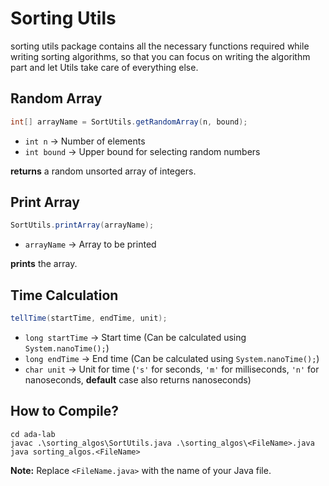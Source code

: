 # Sorting Utils
sorting utils package contains all the necessary functions required while writing sorting algorithms,
so that you can focus on writing the algorithm part and let Utils take care of everything else.

## Random Array
```java
int[] arrayName = SortUtils.getRandomArray(n, bound);
```
- `int n` → Number of elements
- `int bound` → Upper bound for selecting random numbers

**returns** a random unsorted array of integers.

## Print Array
```java
SortUtils.printArray(arrayName);
```
- `arrayName` → Array to be printed

**prints** the array.

## Time Calculation
```java
tellTime(startTime, endTime, unit);
```
- `long startTime` → Start time (Can be calculated using `System.nanoTime();`)
- `long endTime` → End time (Can be calculated using `System.nanoTime();`)
- `char unit` → Unit for time (`'s'` for seconds, `'m'` for milliseconds, `'n'` for nanoseconds, **default** case also returns nanoseconds)


## How to Compile?
```batch
cd ada-lab
javac .\sorting_algos\SortUtils.java .\sorting_algos\<FileName>.java
java sorting_algos.<FileName>
```
**Note:** Replace `<FileName.java>` with the name of your Java file.
